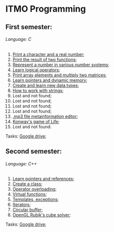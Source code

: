 # ITMO Programming
## First semester:
###### Language: C
1. [Print a character and a real number](https://github.com/danyaffff/ITMO-Programming/tree/master/Sem%201%2C%20Lab%201);
2. [Print the result of two functions](https://github.com/danyaffff/ITMO-Programming/tree/master/Sem%201%2C%20Lab%202);
3. [Represent a number in various number systems](https://github.com/danyaffff/ITMO-Programming/tree/master/Sem%201%2C%20Lab%203);
4. [Learn logical operators](https://github.com/danyaffff/ITMO-Programming/tree/master/Sem%201%2C%20Lab%204);
5. [Print array elements and multiply two matrices](https://github.com/danyaffff/ITMO-Programming/tree/master/Sem%201%2C%20Lab%205);
6. [Learn pointers and dynamic memory](https://github.com/danyaffff/ITMO-Programming/tree/master/Sem%201%2C%20Lab%206);
7. [Create and learn new data types](https://github.com/danyaffff/ITMO-Programming/tree/master/Sem%201%2C%20Lab%207);
8. [How to work with strings](https://github.com/danyaffff/ITMO-Programming/tree/master/Sem%201%2C%20Lab%208);
9. Lost and not found;
10. Lost and not found;
11. Lost and not found;
12. Lost and not found;
13. [.mp3 file metainformation editor](https://github.com/danyaffff/ITMO-Programming/tree/master/Sem%201%2C%20Lab%2013);
14. [Konway's game of Life](https://github.com/danyaffff/ITMO-Programming/tree/master/Sem%201%2C%20Lab%2014);
15. Lost and not found.

Tasks: [Google drive](https://drive.google.com/drive/u/0/folders/1evFNFQOdeiMIVPAOOo4XLB-VJRvSZvD3);

## Second semester:
###### Language: C++
1. [Learn pointers and references](https://github.com/danyaffff/ITMO-Programming/tree/master/Sem%202%2C%20Lab%201);
2. [Create a class](https://github.com/danyaffff/ITMO-Programming/tree/master/Sem%202%2C%20Lab%202);
3. [Operator overloading](https://github.com/danyaffff/ITMO-Programming/tree/master/Sem%202%2C%20Lab%203);
4. [Virtual functions](https://github.com/danyaffff/ITMO-Programming/tree/master/Sem%202%2C%20Lab%204);
5. [Templates, exceptions](https://github.com/danyaffff/ITMO-Programming/tree/master/Sem%202%2C%20Lab%205);
6. [Iterators](https://github.com/danyaffff/ITMO-Programming/tree/master/Sem%202%2C%20Lab%206);
7. [Circular buffer](https://github.com/danyaffff/ITMO-Programming/tree/master/Sem%202%2C%20Lab%207);
8. [OpenGL Rubik's cube solver](https://github.com/danyaffff/ITMO-Programming/tree/master/Sem%202%2C%20Lab%208);

Tasks: [Google drive](https://drive.google.com/drive/folders/1pn6YN9MN8I01G1Bz-6saimffKrQ4Zyc7);
